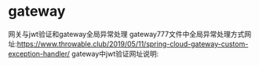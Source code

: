 # gateway
网关与jwt验证和gateway全局异常处理
gateway777文件中全局异常处理方式网址:https://www.throwable.club/2019/05/11/spring-cloud-gateway-custom-exception-handler/
gateway中jwt验证网址说明:
